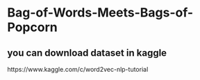 # Bag-of-Words-Meets-Bags-of-Popcorn

<h2>you can download dataset in kaggle</h2>
<r>https://www.kaggle.com/c/word2vec-nlp-tutorial<r>

